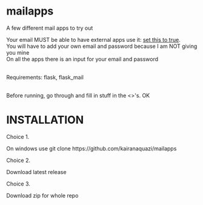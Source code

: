 # mailapps
A few different mail apps to try out

Your email MUST be able to have external apps use it: <a href='https://myaccount.google.com/lesssecureapps?pli=1'> set this to true</a>.<br>
You will have to add your own email and password because I am NOT giving you mine<br>
On all the apps there is an input for your email and password<br><br>

Requirements: flask, flask_mail<br><br>

Before running, go through and fill in stuff in the <>'s. OK

# <strong>INSTALLATION</strong><br>
Choice 1.<br>
<p>    On windows use git clone https://github.com/kairanaquazi/mailapps</p>

Choice 2.<br>
<p>    Download latest release</p>

Choice 3. <br>
<p>    Download zip for whole repo</p>
